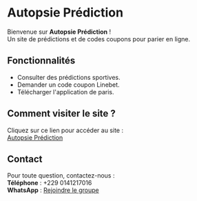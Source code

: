# Autopsie Prédiction

Bienvenue sur **Autopsie Prédiction** !  
Un site de prédictions et de codes coupons pour parier en ligne.

## Fonctionnalités
- Consulter des prédictions sportives.
- Demander un code coupon Linebet.
- Télécharger l'application de paris.

## Comment visiter le site ?
Cliquez sur ce lien pour accéder au site :  
[Autopsie Prédiction](https://votre-nom-utilisateur.github.io/mon-site/)

## Contact
Pour toute question, contactez-nous :  
**Téléphone** : +229 0141217016  
**WhatsApp** : [Rejoindre le groupe](https://chat.whatsapp.com/HXeLDBpMnaRFpEJ8oXvsvy)
